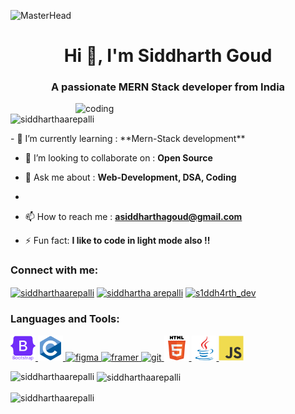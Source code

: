![MasterHead](https://media.licdn.com/dms/image/D5616AQEMGGTorF58vQ/profile-displaybackgroundimage-shrink_350_1400/0/1698518492642?e=1719446400&v=beta&t=WHxMW0fYh0m_NVMH-3eB11Xp1TKwKkezusNYWaHcg6w](https://media.licdn.com/dms/image/D5616AQEMGGTorF58vQ/profile-displaybackgroundimage-shrink_350_1400/0/1698518492642?e=1719446400&v=beta&t=WHxMW0fYh0m_NVMH-3eB11Xp1TKwKkezusNYWaHcg6w))
<h1 align="center">Hi 👋, I'm Siddharth Goud</h1>
<h3 align="center">A passionate MERN Stack developer from India</h3>
<img align ="right" alt = "coding" width= "400" src ="https://camo.githubusercontent.com/cae12fddd9d6982901d82580bdf321d81fb299141098ca1c2d4891870827bf17/68747470733a2f2f6d69726f2e6d656469756d2e636f6d2f6d61782f313336302f302a37513379765349765f7430696f4a2d5a2e676966">

<p align="left"> <img src="https://komarev.com/ghpvc/?username=siddharthaarepalli&label=Profile%20views&color=0e75b6&style=flat" alt="siddharthaarepalli" /> </p>
- 🌱 I’m currently learning : **Mern-Stack development**


- 👯 I’m looking to collaborate on :  **Open Source**

- 💬 Ask me about :  **Web-Development, DSA, Coding**
- 

- 📫 How to reach me : **asiddharthagoud@gmail.com**

- ⚡ Fun fact:  **I like to code in light mode also !!**

<h3 align="left">Connect with me:</h3>
<p align="left">
<a href="https://codepen.io/siddharthaarepalli" target="blank"><img align="center" src="https://raw.githubusercontent.com/rahuldkjain/github-profile-readme-generator/master/src/images/icons/Social/codepen.svg" alt="siddharthaarepalli" height="30" width="40" /></a>
<a href="https://linkedin.com/in/siddhartha arepalli" target="blank"><img align="center" src="https://raw.githubusercontent.com/rahuldkjain/github-profile-readme-generator/master/src/images/icons/Social/linked-in-alt.svg" alt="siddhartha arepalli" height="30" width="40" /></a>
<a href="https://instagram.com/s1ddh4rth_dev" target="blank"><img align="center" src="https://raw.githubusercontent.com/rahuldkjain/github-profile-readme-generator/master/src/images/icons/Social/instagram.svg" alt="s1ddh4rth_dev" height="30" width="40" /></a>
</p>

<h3 align="left">Languages and Tools:</h3>
<p align="left"> <a href="https://getbootstrap.com" target="_blank" rel="noreferrer"> <img src="https://raw.githubusercontent.com/devicons/devicon/master/icons/bootstrap/bootstrap-plain-wordmark.svg" alt="bootstrap" width="40" height="40"/> </a> <a href="https://www.cprogramming.com/" target="_blank" rel="noreferrer"> <img src="https://raw.githubusercontent.com/devicons/devicon/master/icons/c/c-original.svg" alt="c" width="40" height="40"/> </a> <a href="https://www.figma.com/" target="_blank" rel="noreferrer"> <img src="https://www.vectorlogo.zone/logos/figma/figma-icon.svg" alt="figma" width="40" height="40"/> </a> <a href="https://www.framer.com/" target="_blank" rel="noreferrer"> <img src="https://www.vectorlogo.zone/logos/framer/framer-icon.svg" alt="framer" width="40" height="40"/> </a> <a href="https://git-scm.com/" target="_blank" rel="noreferrer"> <img src="https://www.vectorlogo.zone/logos/git-scm/git-scm-icon.svg" alt="git" width="40" height="40"/> </a> <a href="https://www.w3.org/html/" target="_blank" rel="noreferrer"> <img src="https://raw.githubusercontent.com/devicons/devicon/master/icons/html5/html5-original-wordmark.svg" alt="html5" width="40" height="40"/> </a> <a href="https://www.java.com" target="_blank" rel="noreferrer"> <img src="https://raw.githubusercontent.com/devicons/devicon/master/icons/java/java-original.svg" alt="java" width="40" height="40"/> </a> <a href="https://developer.mozilla.org/en-US/docs/Web/JavaScript" target="_blank" rel="noreferrer"> <img src="https://raw.githubusercontent.com/devicons/devicon/master/icons/javascript/javascript-original.svg" alt="javascript" width="40" height="40"/> </a> </p>

<p><img align="left" src="https://github-readme-stats.vercel.app/api/top-langs?username=siddharthaarepalli&show_icons=true&locale=en&layout=compact" alt="siddharthaarepalli" /></p>

<p>&nbsp;<img align="center" src="https://github-readme-stats.vercel.app/api?username=siddharthaarepalli&show_icons=true&locale=en" alt="siddharthaarepalli" /></p>

<p><img align="center" src="https://github-readme-streak-stats.herokuapp.com/?user=siddharthaarepalli&" alt="siddharthaarepalli" /></p>

